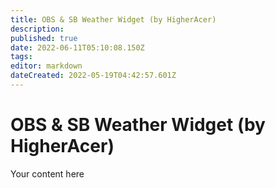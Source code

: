 ```yaml
---
title: OBS & SB Weather Widget (by HigherAcer)
description: 
published: true
date: 2022-06-11T05:10:08.150Z
tags: 
editor: markdown
dateCreated: 2022-05-19T04:42:57.601Z
---
```


# OBS & SB Weather Widget (by HigherAcer) 
Your content here